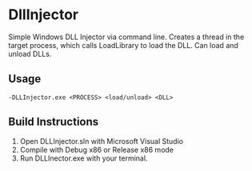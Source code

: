 # DllInjector
Simple Windows DLL Injector via command line. Creates a thread in the target process, which calls LoadLibrary to load the DLL. Can load and unload DLLs.

## Usage
    -DLLInjector.exe <PROCESS> <load/unload> <DLL>
  
## Build Instructions
1. Open DLLInjector.sln with Microsoft Visual Studio
2. Compile with Debug x86 or Release x86 mode
3. Run DLLInector.exe with your terminal.
